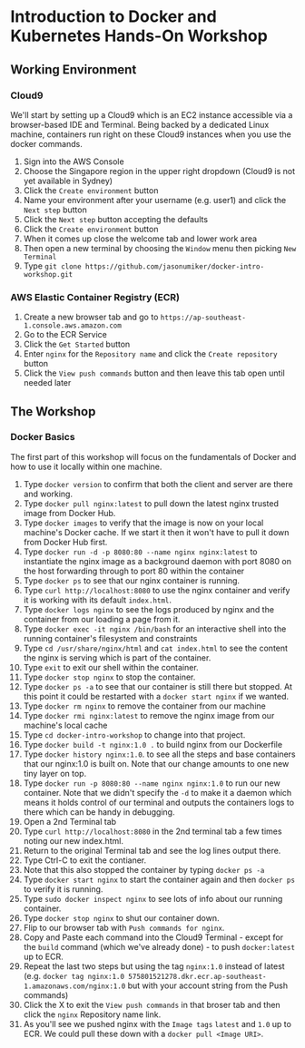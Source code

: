 # Introduction to Docker and Kubernetes Hands-On Workshop

## Working Environment

### Cloud9
We'll start by setting up a Cloud9 which is an EC2 instance accessible via a browser-based IDE and Terminal. Being backed by a dedicated Linux machine, containers run right on these Cloud9 instances when you use the docker commands.

1. Sign into the AWS Console
1. Choose the Singapore region in the upper right dropdown (Cloud9 is not yet available in Sydney)
1. Click the `Create environment` button
1. Name your environment after your username (e.g. user1) and click the `Next step` button
1. Click the `Next step` button accepting the defaults
1. Click the `Create environment` button
1. When it comes up close the welcome tab and lower work area
1. Then open a new terminal by choosing the `Window` menu then picking `New Terminal`
1. Type `git clone https://github.com/jasonumiker/docker-intro-workshop.git`

### AWS Elastic Container Registry (ECR)

1. Create a new browser tab and go to `https://ap-southeast-1.console.aws.amazon.com`
1. Go to the ECR Service
1. Click the `Get Started` button
1. Enter `nginx` for the `Repository name` and click the `Create repository` button
1. Click the `View push commands` button and then leave this tab open until needed later

## The Workshop

### Docker Basics
The first part of this workshop will focus on the fundamentals of Docker and how to use it locally within one machine.

1. Type `docker version` to confirm that both the client and server are there and working.
1. Type `docker pull nginx:latest` to pull down the latest nginx trusted image from Docker Hub.
1. Type `docker images` to verify that the image is now on your local machine's Docker cache. If we start it then it won't have to pull it down from Docker Hub first.
1. Type `docker run -d -p 8080:80 --name nginx nginx:latest` to instantiate the nginx image as a background daemon with port 8080 on the host forwarding through to port 80 within the container
1. Type `docker ps` to see that our nginx container is running.
1. Type `curl http://localhost:8080` to use the nginx container and verify it is working with its default `index.html`.
1. Type `docker logs nginx` to see the logs produced by nginx and the container from our loading a page from it.
1. Type `docker exec -it nginx /bin/bash` for an interactive shell into the running container's filesystem and constraints
1. Type `cd /usr/share/nginx/html` and `cat index.html` to see the content the nginx is serving which is part of the container.
1. Type `exit` to exit our shell within the container.
1. Type `docker stop nginx` to stop the container.
1. Type `docker ps -a` to see that our container is still there but stopped. At this point it could be restarted with a `docker start nginx` if we wanted.
1. Type `docker rm nginx` to remove the container from our machine
1. Type `docker rmi nginx:latest` to remove the nginx image from our machine's local cache
1. Type `cd docker-intro-workshop` to change into that project.
1. Type `docker build -t nginx:1.0 .` to build nginx from our Dockerfile
1. Type `docker history nginx:1.0`. to see all the steps and base containers that our nginx:1.0 is built on. Note that our change amounts to one new tiny layer on top.
1. Type `docker run -p 8080:80 --name nginx nginx:1.0` to run our new container. Note that we didn't specify the `-d` to make it a daemon which means it holds control of our terminal and outputs the containers logs to there which can be handy in debugging.
1. Open a 2nd Terminal tab
1. Type `curl http://localhost:8080` in the 2nd terminal tab a few times noting our new index.html.
1. Return to the original Terminal tab and see the log lines output there.
1. Type Ctrl-C to exit the contianer.
1. Note that this also stopped the container by typing `docker ps -a`
1. Type `docker start nginx` to start the container again and then `docker ps` to verify it is running.
1. Type `sudo docker inspect nginx` to see lots of info about our running container.
1. Type `docker stop nginx` to shut our container down.
1. Flip to our browser tab with `Push commands for nginx`.
1. Copy and Paste each command into the Cloud9 Terminal -  except for the `build` command (which we've already done) - to push `docker:latest` up to ECR.
1. Repeat the last two steps but using the tag `nginx:1.0` instead of latest (e.g. `docker tag nginx:1.0 575801521278.dkr.ecr.ap-southeast-1.amazonaws.com/nginx:1.0` but with your account string from the Push commands)
1. Click the X to exit the `View push commands` in that broser tab and then click the `nginx` Repository name link.
1. As you'll see we pushed nginx with the `Image tags` `latest` and `1.0` up to ECR. We could pull these down with a `docker pull <Image URI>`.